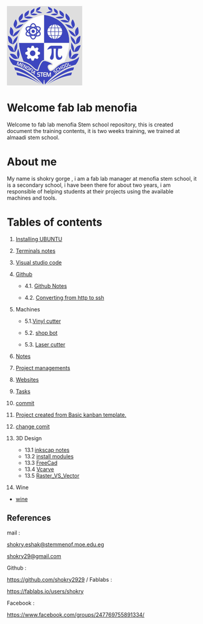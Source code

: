  ![alt text](photo/sho1.png)
# Welcome fab lab menofia 
Welcome to fab lab menofia Stem school  repository, this is created document the training contents, it is two weeks training, we trained at almaadi stem school.
# About me

My name is shokry gorge , i am a fab lab manager at menofia stem school, it is a secondary school, i have been there for about two years, i am responsible of helping students at their projects using the available machines and tools.

# Tables of contents

1. [Installing UBUNTU](file.md/installing-ubuntu.md)

2. [Terminals notes](file.md/notes-about-terminal.md)

3. [Visual studio code](file.md/visual-studio-code.md)

4. [Github](file.md/github.md)
    
    - 4.1. [Github Notes](file.md/dealing-with-github.md)
    
   - 4.2. [Converting from http to ssh](file.md/http-ssh.md)
5. Machines

   - 5.1.[Vinyl cutter](file.md/vinyl.md)

   - 5.2. [shop bot](/file.md/shopbot.md)

   - 5.3. [Laser cutter](/file.md/Lasercutter.md)

7. [Notes](file.md/notes.md)
8. [Project managements](file.md/project-management.md)
9. [Websites](file.md/websites.md)
11. [Tasks](file.md/tasks.md)
12. [commit](file.md/commit.md)
13. [Project created from Basic kanban template. ](file.md/project.md)
14. [change comit](file/changecomit.md)

15.  3D Design

     - 13.1 [inkscap notes](file/inkscapnotes.md)
     - 13.2 [install modules](file/instal.md)
     - 13.3 [FreeCad](file/frecad.md)
     - 13.4 [Vcarve](file/Vcarve.md)
     - 13.5 [Raster_VS_Vector](file/rater$vector.md)
16.  Wine

- [wine](file/wine.md)

## References

mail : 

shokry.eshak@stemmenof.moe.edu.eg

shokry29@gmail.com

Github :

https://github.com/shokry2929
/
Fablabs :

https://fablabs.io/users/shokry

Facebook :

https://www.facebook.com/groups/247769755891334/